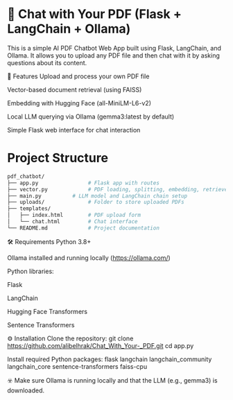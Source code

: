 # 📄 Chat with Your PDF (Flask + LangChain + Ollama)
This is a simple AI PDF Chatbot Web App built using Flask, LangChain, and Ollama.
It allows you to upload any PDF file and then chat with it by asking questions about its content.

🚀 Features
Upload and process your own PDF file

Vector-based document retrieval (using FAISS)

Embedding with Hugging Face (all-MiniLM-L6-v2)

Local LLM querying via Ollama (gemma3:latest by default)

Simple Flask web interface for chat interaction

# Project Structure
```bash
pdf_chatbot/
├── app.py                # Flask app with routes
├── vector.py             # PDF loading, splitting, embedding, retriever setup
├── main.py          # LLM model and LangChain chain setup
├── uploads/              # Folder to store uploaded PDFs
├── templates/
│   ├── index.html        # PDF upload form
│   └── chat.html         # Chat interface
└── README.md             # Project documentation
```
🛠️ Requirements
Python 3.8+

Ollama installed and running locally (https://ollama.com/)

Python libraries:

Flask

LangChain

Hugging Face Transformers

Sentence Transformers

⚙️ Installation
Clone the repository:
git clone https://github.com/alibelhrak/Chat_With_Your-_PDF.git
cd app.py

Install required Python packages:
flask
langchain
langchain_community
langchain_core
sentence-transformers
faiss-cpu


☣️ Make sure Ollama is running locally and that the LLM (e.g., gemma3) is downloaded.
